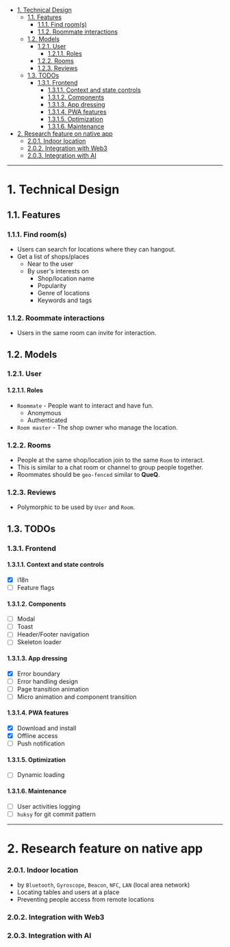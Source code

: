 - [1. Technical Design](#1-technical-design)
  - [1.1. Features](#11-features)
    - [1.1.1. Find room(s)](#111-find-rooms)
    - [1.1.2. Roommate interactions](#112-roommate-interactions)
  - [1.2. Models](#12-models)
    - [1.2.1. User](#121-user)
      - [1.2.1.1. Roles](#1211-roles)
    - [1.2.2. Rooms](#122-rooms)
    - [1.2.3. Reviews](#123-reviews)
  - [1.3. TODOs](#13-todos)
    - [1.3.1. Frontend](#131-frontend)
      - [1.3.1.1. Context and state controls](#1311-context-and-state-controls)
      - [1.3.1.2. Components](#1312-components)
      - [1.3.1.3. App dressing](#1313-app-dressing)
      - [1.3.1.4. PWA features](#1314-pwa-features)
      - [1.3.1.5. Optimization](#1315-optimization)
      - [1.3.1.6. Maintenance](#1316-maintenance)
- [2. Research feature on native app](#2-research-feature-on-native-app)
    - [2.0.1. Indoor location](#201-indoor-location)
    - [2.0.2. Integration with Web3](#202-integration-with-web3)
    - [2.0.3. Integration with AI](#203-integration-with-ai)

---

# 1. Technical Design 

## 1.1. Features
### 1.1.1. Find room(s)
- Users can search for locations where they can hangout. 
- Get a list of shops/places 
  - Near to the user
  - By user's interests on 
    - Shop/location name
    - Popularity
    - Genre of locations
    - Keywords and tags

### 1.1.2. Roommate interactions
- Users in the same room can invite for interaction.

## 1.2. Models
### 1.2.1. User
#### 1.2.1.1. Roles
- `Roommate` - People want to interact and have fun.
  - Anonymous
  - Authenticated
- `Room master` - The shop owner who manage the location.

### 1.2.2. Rooms 
- People at the same shop/location join to the same `Room` to interact.
- This is similar to a chat room or channel to group people together.
- Roommates should be `geo-fenced` similar to **QueQ**.

### 1.2.3. Reviews
- Polymorphic to be used by `User` and `Room`. 

## 1.3. TODOs
### 1.3.1. Frontend
#### 1.3.1.1. Context and state controls
- [x] i18n
- [ ] Feature flags

#### 1.3.1.2. Components
- [ ] Modal
- [ ] Toast
- [ ] Header/Footer navigation
- [ ] Skeleton loader

#### 1.3.1.3. App dressing
- [x] Error boundary
- [ ] Error handling design
- [ ] Page transition animation
- [ ] Micro animation and component transition

#### 1.3.1.4. PWA features
- [x] Download and install
- [x] Offline access
- [ ] Push notification

#### 1.3.1.5. Optimization
- [ ] Dynamic loading

#### 1.3.1.6. Maintenance
- [ ] User activities logging
- [ ] `huksy` for git commit pattern

--- 

# 2. Research feature on native app
### 2.0.1. Indoor location
- by `Bluetooth`, `Gyroscope`, `Beacon`, `NFC`, `LAN` (local area network)
- Locating tables and users at a place
- Preventing people access from remote locations

### 2.0.2. Integration with Web3

### 2.0.3. Integration with AI